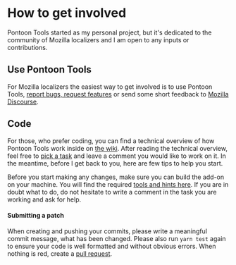 # How to get involved

Pontoon Tools started as my personal project, but it's dedicated to the community of Mozilla localizers and I am open to any inputs or contributions.

## Use Pontoon Tools

For Mozilla localizers the easiest way to get involved is to use Pontoon Tools, [report bugs, request features](https://github.com/MikkCZ/pontoon-tools/issues) or send some short feedback to [Mozilla Discourse](https://discourse.mozilla.org/c/pontoon).

## Code

For those, who prefer coding, you can find a technical overview of how Pontoon Tools work inside on [the wiki](https://github.com/MikkCZ/pontoon-tools/wiki). After reading the technical overview, feel free to [pick a task](https://github.com/MikkCZ/pontoon-tools/issues) and leave a comment you would like to work on it. In the meantime, before I get back to you, here are few tips to help you start.

Before you start making any changes, make sure you can build the add-on on your machine. You will find the required [tools and hints here](https://github.com/MikkCZ/pontoon-tools/wiki/Technical-Overview#tools). If you are in doubt what to do, do not hesitate to write a comment in the task you are working and ask for help.

#### Submitting a patch

When creating and pushing your commits, please write a meaningful commit message, what has been changed. Please also run `yarn test` again to ensure your code is well formatted and without obvious errors. When nothing is red, create a [pull request](https://help.github.com/articles/about-pull-requests/).
